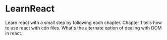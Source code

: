 # LearnReact
Learn react with a small step by following each chapter.
Chapter 1 tells how to use react with cdn files. What's the alternate option of dealing with DOM in react. 
